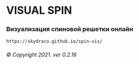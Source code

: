 # VISUAL SPIN 
### Визуализация спиновой решетки онлайн
    https://skydraco.github.io/spin-vis/

###### © Copyright 2021. ver 0.2.16